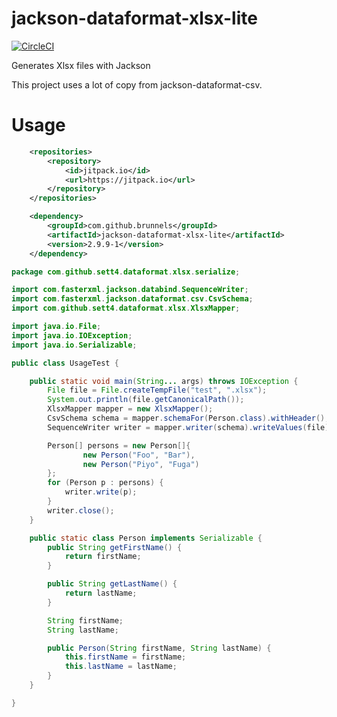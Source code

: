 # jackson-dataformat-xlsx-lite

[![CircleCI](https://circleci.com/gh/sett4/jackson-dataformat-xlsx-lite.svg?style=svg)](https://circleci.com/gh/sett4/jackson-dataformat-xlsx-lite)

Generates Xlsx files with Jackson

This project uses a lot of copy from jackson-dataformat-csv.

# Usage

```xml
	<repositories>
		<repository>
		    <id>jitpack.io</id>
		    <url>https://jitpack.io</url>
		</repository>
	</repositories>
```

```xml
	<dependency>
	    <groupId>com.github.brunnels</groupId>
	    <artifactId>jackson-dataformat-xlsx-lite</artifactId>
	    <version>2.9.9-1</version>
	</dependency>
```


```java
package com.github.sett4.dataformat.xlsx.serialize;

import com.fasterxml.jackson.databind.SequenceWriter;
import com.fasterxml.jackson.dataformat.csv.CsvSchema;
import com.github.sett4.dataformat.xlsx.XlsxMapper;

import java.io.File;
import java.io.IOException;
import java.io.Serializable;

public class UsageTest {

    public static void main(String... args) throws IOException {
        File file = File.createTempFile("test", ".xlsx");
        System.out.println(file.getCanonicalPath());
        XlsxMapper mapper = new XlsxMapper();
        CsvSchema schema = mapper.schemaFor(Person.class).withHeader();
        SequenceWriter writer = mapper.writer(schema).writeValues(file);

        Person[] persons = new Person[]{
                new Person("Foo", "Bar"),
                new Person("Piyo", "Fuga")
        };
        for (Person p : persons) {
            writer.write(p);
        }
        writer.close();
    }

    public static class Person implements Serializable {
        public String getFirstName() {
            return firstName;
        }

        public String getLastName() {
            return lastName;
        }

        String firstName;
        String lastName;

        public Person(String firstName, String lastName) {
            this.firstName = firstName;
            this.lastName = lastName;
        }
    }

}


```
